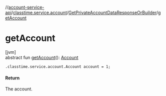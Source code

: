 //[account-service-api](../../../index.md)/[classtime.service.account](../index.md)/[GetPrivateAccountDataResponseOrBuilder](index.md)/[getAccount](get-account.md)

# getAccount

[jvm]\
abstract fun [getAccount](get-account.md)(): [Account](../-account/index.md)

`.classtime.service.account.Account account = 1;`

#### Return

The account.
